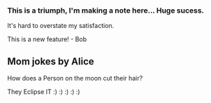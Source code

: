### This is a triumph, I'm making a note here... Huge sucess.

It's hard to overstate my satisfaction. 





This is a new feature! - Bob




## Mom jokes by Alice 

How does a Person on the moon cut their hair?

They Eclipse IT :) :)  :)  :) :)



